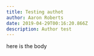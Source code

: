 ```yaml
---
title: Testing authot
author: Aaron Roberts
date: 2019-04-29T00:16:20.866Z
description: Author test
---
```

here is the body
